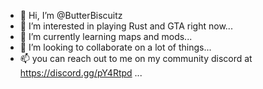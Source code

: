 - 👋 Hi, I’m @ButterBiscuitz
- 👀 I’m interested in playing Rust and GTA right now...
- 🌱 I’m currently learning maps and mods...
- 💞️ I’m looking to collaborate on a lot of things...
- 📫 you can reach out to me on my community discord at https://discord.gg/pY4Rtpd ...

<!---
ButterBiscuitz/ButterBiscuitz is a ✨ special ✨ repository because its `README.md` (this file) appears on your GitHub profile.
You can click the Preview link to take a look at your changes.
--->

